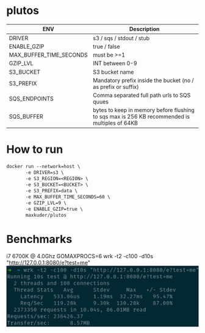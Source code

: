 # plutos

| ENV  | Description |
| ------------- | ------------- |
| DRIVER  | s3 / sqs / stdout / stub |
| ENABLE_GZIP  | true / false  |
| MAX_BUFFER_TIME_SECONDS  | must be >=1  |
| GZIP_LVL  | INT between 0-9  |
| S3_BUCKET  | S3 bucket name  |
| S3_PREFIX  | Mandatory prefix inside the bucket (no / as prefix or suffix)  |
| SQS_ENDPOINTS  | Comma separated full path urls to SQS quues  |
| SQS_BUFFER  | bytes to keep in memory before flushing to sqs max is 256 KB recommended is multiples of 64KB  |

# How to run
```shell
docker run --network=host \
       -e DRIVER=s3 \
       -e S3_REGION=<REGION> \
       -e S3_BUCKET=<BUCKET> \
       -e S3_PREFIX=data \
       -e MAX_BUFFER_TIME_SECONDS=60 \
       -e GZIP_LVL=9 \
       -e ENABLE_GZIP=true \
       maxkuder/plutos
```


# Benchmarks
i7 6700K @ 4.0Ghz
GOMAXPROCS=6
wrk -t2 -c100 -d10s "http://127.0.0.1:8080/e?test=me"
![img.png](img.png)

